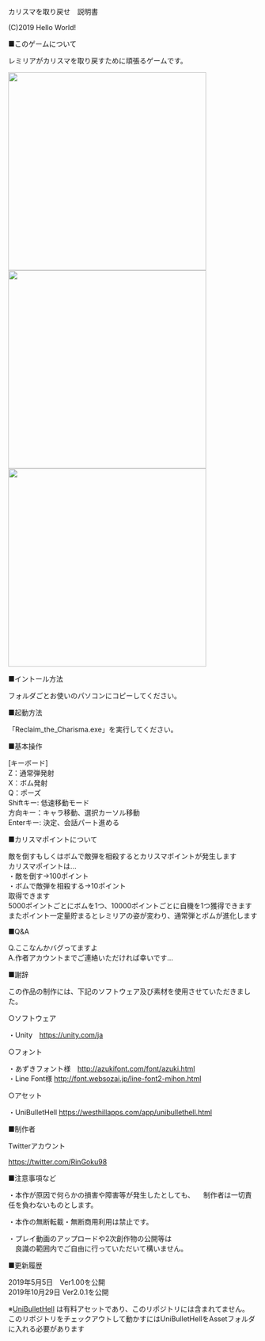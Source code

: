 カリスマを取り戻せ　説明書

(C)2019 Hello World!

■このゲームについて

レミリアがカリスマを取り戻すために頑張るゲームです。　　

<img src="https://user-images.githubusercontent.com/36734151/230701519-ae6f47af-2469-475e-8a71-2bffcde00848.jpeg" width="400px" />
<img src="https://user-images.githubusercontent.com/36734151/230701522-0e012ce7-1014-40fc-8249-90080e1ed299.jpeg" width="400px" />
<img src="https://user-images.githubusercontent.com/36734151/230701527-b8201c90-ac12-4931-99c0-6861bae4ddd1.jpeg" width="400px" />

■イントール方法　　

フォルダごとお使いのパソコンにコピーしてください。

■起動方法

「Reclaim_the_Charisma.exe」を実行してください。

■基本操作

[キーボード]<br>
Z：通常弾発射　　<br>
X：ボム発射　　<br>
Q：ポーズ　　<br>
Shiftキー: 低速移動モード　　<br>
方向キー：キャラ移動、選択カーソル移動　　<br>
Enterキー: 決定、会話パート進める　　<br>

■カリスマポイントについて

敵を倒すもしくはボムで敵弾を相殺するとカリスマポイントが発生します<br>
カリスマポイントは...<br>
 ・敵を倒す→100ポイント<br>
 ・ボムで敵弾を相殺する→10ポイント<br>
取得できます<br>
5000ポイントごとにボムを1つ、10000ポイントごとに自機を1つ獲得できます<br>
またポイント一定量貯まるとレミリアの姿が変わり、通常弾とボムが進化します<br>

■Q&A

Q.ここなんかバグってますよ<br>
A.作者アカウントまでご連絡いただければ幸いです...<br>

■謝辞

この作品の制作には、下記のソフトウェア及び素材を使用させていただきました。<br>

○ソフトウェア

・Unity　https://unity.com/ja

○フォント

・あずきフォント様　http://azukifont.com/font/azuki.html<br>
・Line Font様 http://font.websozai.jp/line-font2-mihon.html

○アセット

・UniBulletHell https://westhillapps.com/app/unibullethell.html

■制作者

Twitterアカウント

https://twitter.com/RinGoku98<br>

■注意事項など

・本作が原因で何らかの損害や障害等が発生したとしても、
　制作者は一切責任を負わないものとします。<br>

・本作の無断転載・無断商用利用は禁止です。<br>

・プレイ動画のアップロードや2次創作物の公開等は<br>
　良識の範囲内でご自由に行っていただいて構いません。

■更新履歴

2019年5月5日　Ver1.00を公開<br>
2019年10月29日 Ver2.0.1を公開<br>


※[UniBulletHell](https://assetstore.unity.com/packages/tools/integration/uni-bullet-hell-19088?locale=ja-JP) は有料アセットであり、このリポジトリには含まれてません。
このリポジトリをチェックアウトして動かすにはUniBulletHellをAssetフォルダに入れる必要があります

